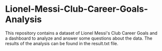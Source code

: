 # Lionel-Messi-Club-Career-Goals-Analysis
This repository contains a dataset of Lionel Messi's Club Career Goals and a dashboard to analyze and answer some questions about the data. The results of the analysis can be found in the result.txt file.
